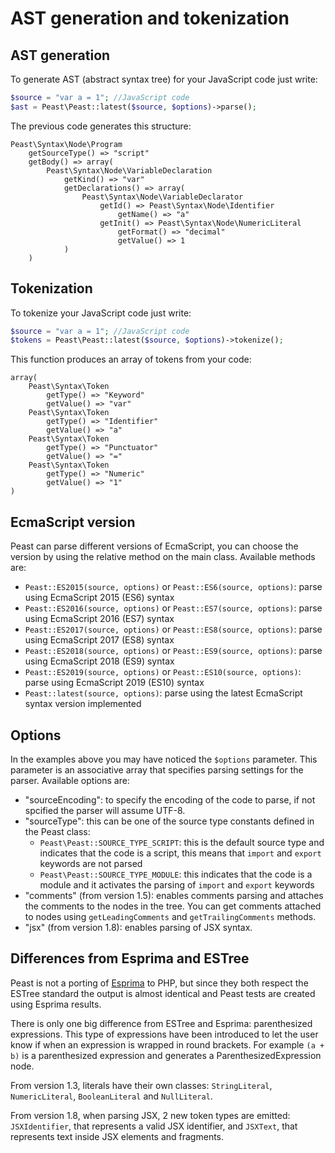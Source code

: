 AST generation and tokenization
==========

AST generation
-------------
To generate AST (abstract syntax tree) for your JavaScript code just write:

```php
$source = "var a = 1"; //JavaScript code
$ast = Peast\Peast::latest($source, $options)->parse();
```

The previous code generates this structure:
```
Peast\Syntax\Node\Program
    getSourceType() => "script"
    getBody() => array(
        Peast\Syntax\Node\VariableDeclaration
            getKind() => "var"
            getDeclarations() => array(
                Peast\Syntax\Node\VariableDeclarator
                    getId() => Peast\Syntax\Node\Identifier
                        getName() => "a"
                    getInit() => Peast\Syntax\Node\NumericLiteral
                        getFormat() => "decimal"
                        getValue() => 1
            )
    )
```

Tokenization
-------------
To tokenize your JavaScript code just write:

```php
$source = "var a = 1"; //JavaScript code
$tokens = Peast\Peast::latest($source, $options)->tokenize();
```

This function produces an array of tokens from your code:
```
array(
    Peast\Syntax\Token
        getType() => "Keyword"
        getValue() => "var"
    Peast\Syntax\Token
        getType() => "Identifier"
        getValue() => "a"
    Peast\Syntax\Token
        getType() => "Punctuator"
        getValue() => "="
    Peast\Syntax\Token
        getType() => "Numeric"
        getValue() => "1"
)
```

EcmaScript version
-------------
Peast can parse different versions of EcmaScript, you can choose the version by using the relative method on the main class.
Available methods are:
* ```Peast::ES2015(source, options)``` or ```Peast::ES6(source, options)```: parse using EcmaScript 2015 (ES6) syntax
* ```Peast::ES2016(source, options)``` or ```Peast::ES7(source, options)```: parse using EcmaScript 2016 (ES7) syntax
* ```Peast::ES2017(source, options)``` or ```Peast::ES8(source, options)```: parse using EcmaScript 2017 (ES8) syntax
* ```Peast::ES2018(source, options)``` or ```Peast::ES9(source, options)```: parse using EcmaScript 2018 (ES9) syntax
* ```Peast::ES2019(source, options)``` or ```Peast::ES10(source, options)```: parse using EcmaScript 2019 (ES10) syntax
* ```Peast::latest(source, options)```: parse using the latest EcmaScript syntax version implemented

Options
-------------

In the examples above you may have noticed the `$options` parameter. This parameter is an associative array that specifies parsing settings for the parser. Available options are:
* "sourceEncoding": to specify the encoding of the code to parse, if not spcified the parser will assume UTF-8.
* "sourceType": this can be one of the source type constants defined in the Peast class:
    * `Peast\Peast::SOURCE_TYPE_SCRIPT`: this is the default source type and indicates that the code is a script, this means that `import` and `export` keywords are not parsed
    * `Peast\Peast::SOURCE_TYPE_MODULE`: this indicates that the code is a module and it activates the parsing of `import` and `export` keywords
* "comments" (from version 1.5): enables comments parsing and attaches the comments to the nodes in the tree. You can get comments attached to nodes using `getLeadingComments` and `getTrailingComments` methods.
* "jsx" (from version 1.8): enables parsing of JSX syntax.

Differences from Esprima and ESTree
-------------
Peast is not a porting of [Esprima](https://github.com/jquery/esprima) to PHP, but since they both respect the ESTree standard the output is almost identical and Peast tests are created using Esprima results.

There is only one big difference from ESTree and Esprima: parenthesized expressions. This type of expressions have been introduced to let the user know if when an expression is wrapped in round brackets. For example `(a + b)` is a parenthesized expression and generates a ParenthesizedExpression node.

From version 1.3, literals have their own classes: `StringLiteral`, `NumericLiteral`, `BooleanLiteral` and `NullLiteral`.

From version 1.8, when parsing JSX, 2 new token types are emitted: `JSXIdentifier`, that represents a valid JSX identifier, and `JSXText`, that represents text inside JSX elements and fragments.
